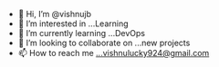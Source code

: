 - 👋 Hi, I’m @vishnujb
- 👀 I’m interested in ...Learning
- 🌱 I’m currently learning ...DevOps
- 💞️ I’m looking to collaborate on ...new projects
- 📫 How to reach me ...vishnulucky924@gmail.com


<!---
vishnujb/vishnujb is a ✨ special ✨ repository because its `README.md` (this file) appears on your GitHub profile.
You can click the Preview link to take a look at your changes.
--->
